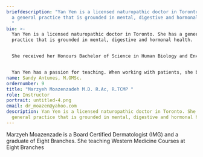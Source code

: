 ```yaml
---
briefdescription: "Yan Yen is a licensed naturopathic doctor in Toronto. She has
  a general practice that is grounded in mental, digestive and hormonal health.
  "
bio: >-
  Yan Yen is a licensed naturopathic doctor in Toronto. She has a general
  practice that is grounded in mental, digestive and hormonal health.   


  She received her Honours Bachelor of Science in Human Biology and Environmental Sciences from the University of Toronto. Along with her naturopathic education, she has additional training in acupuncture and Traditional Chinese Medicine including completion of an internship at the Guangzhou University of Chinese Medicine in China.  


  Yan Yen has a passion for teaching. When working with patients, she believe that a doctors main role is teacher. Outside of patient appointments, she leads various workshops and teaches students in biomedicine.
name: Sandy Antunes, M.OMSc.
ordernumber: 9
title: "Marzyeh Moazenzadeh M.D. R.Ac, R.TCMP "
role: Instructor
portrait: untitled-4.png
email: dr_moazen@yahoo.com
description: Yan Yen is a licensed naturopathic doctor in Toronto. She has a
  general practice that is grounded in mental, digestive and hormonal health.
---
```

Marzyeh Moazenzade is a Board Certified Dermatologist (IMG) and a graduate of Eight Branches. She teaching Western Medicine Courses at Eight Branches